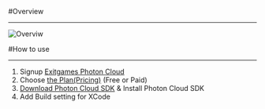 #Overview
***

![Overviw](http://i.imgur.com/wXDruBI.png)

#How to use
***

1. Signup [Exitgames Photon Cloud](https://cloud.exitgames.com)
2. Choose [the Plan(Pricing)](https://cloud.exitgames.com/Pricing) (Free or Paid)
3. [Download Photon Cloud SDK](https://cloud.exitgames.com/Download) & Install Photon Cloud SDK
4. Add Build setting for XCode
